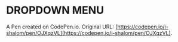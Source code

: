 # DROPDOWN MENU

A Pen created on CodePen.io. Original URL: [https://codepen.io/i-shalom/pen/OJXqzVL](https://codepen.io/i-shalom/pen/OJXqzVL).


